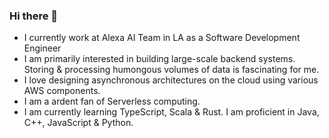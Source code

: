 ### Hi there 👋
- I currently work at Alexa AI Team in LA as a Software Development Engineer
- I am primarily interested in building large-scale backend systems. Storing & processing humongous volumes of data is fascinating for me. 
- I love designing asynchronous architectures on the cloud using various AWS components.
- I am a ardent fan of Serverless computing.
- I am currently learning TypeScript, Scala & Rust. I am proficient in Java, C++, JavaScript & Python.

<!--
**prashantyadla/prashantyadla** is a ✨ _special_ ✨ repository because its `README.md` (this file) appears on your GitHub profile.

Here are some ideas to get you started:

- 🔭 I’m currently working on ...
- 🌱 I’m currently learning ...
- 👯 I’m looking to collaborate on ...
- 🤔 I’m looking for help with ...
- 💬 Ask me about ...
- 📫 How to reach me: ...
- 😄 Pronouns: ...
- ⚡ Fun fact: ...
-->
